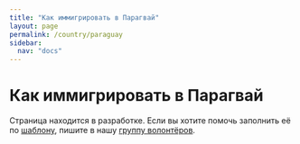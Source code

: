 ```yaml
---
title: "Как иммигрировать в Парагвай"
layout: page
permalink: /country/paraguay
sidebar:
  nav: "docs"
---
```


# Как иммигрировать в Парагвай

Страница находится в разработке. Если вы хотите помочь заполнить её по [шаблону](/template), пишите в нашу [группу волонтёров](https://t.me/+FHi3FnJaoWJkMDAx).
